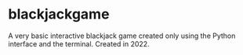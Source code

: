 # blackjackgame
A very basic interactive blackjack game created only using the Python interface and the terminal. Created in 2022.
